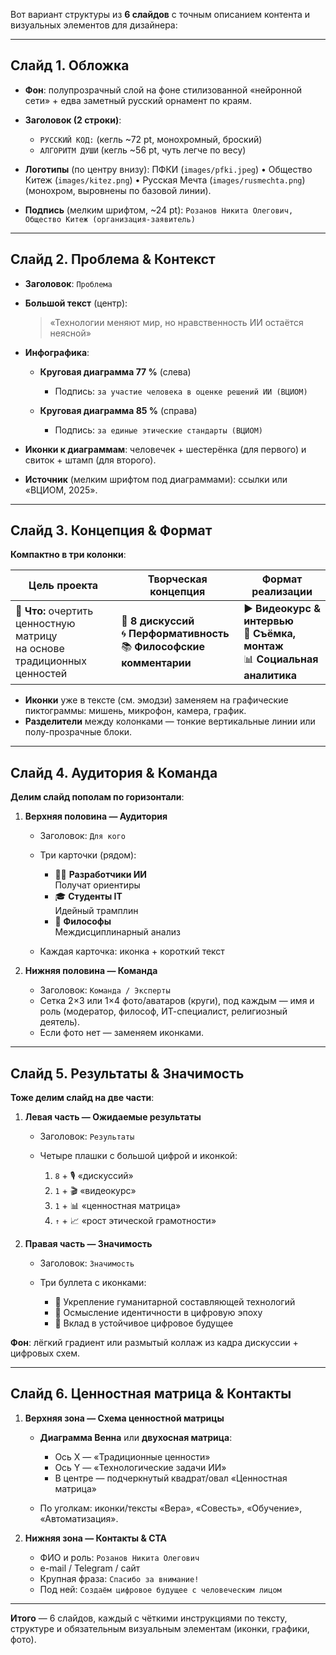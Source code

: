Вот вариант структуры из **6 слайдов** с точным описанием контента и визуальных элементов для дизайнера:

---

## Слайд 1. Обложка

* **Фон**: полупрозрачный слой на фоне стилизованной «нейронной сети» + едва заметный русский орнамент по краям.
* **Заголовок (2 строки)**:

  * `РУССКИЙ КОД:` (кегль \~72 pt, монохромный, броский)
  * `АЛГОРИТМ ДУШИ` (кегль \~56 pt, чуть легче по весу)
* **Логотипы** (по центру внизу): ПФКИ (`images/pfki.jpeg`) • Общество Китеж (`images/kitez.png`) • Русская Мечта (`images/rusmechta.png`) (монохром, выровнены по базовой линии).
* **Подпись** (мелким шрифтом, \~24 pt):
  `Розанов Никита Олегович, Общество Китеж (организация-заявитель)`

---

## Слайд 2. Проблема & Контекст

* **Заголовок**: `Проблема`
* **Большой текст** (центр):

  > «Технологии меняют мир, но нравственность ИИ остаётся неясной»
* **Инфографика**:

  * **Круговая диаграмма 77 %** (слева)

    * Подпись: `за участие человека в оценке решений ИИ (ВЦИОМ)`
  * **Круговая диаграмма 85 %** (справа)

    * Подпись: `за единые этические стандарты (ВЦИОМ)`
* **Иконки к диаграммам**: человечек + шестерёнка (для первого) и свиток + штамп (для второго).
* **Источник** (мелким шрифтом под диаграммами): ссылки или «ВЦИОМ, 2025».

---

## Слайд 3. Концепция & Формат

**Компактно в три колонки**:

| Цель проекта                                                                  | Творческая концепция                                                            | Формат реализации                                                                   |
| ----------------------------------------------------------------------------- | ------------------------------------------------------------------------------- | ----------------------------------------------------------------------------------- |
| 🎯 **Что:** очертить ценностную матрицу <br> на основе традиционных ценностей | 💬 **8 дискуссий**<br>🌀 **Перформативность**<br>📚 **Философские комментарии** | ▶️ **Видеокурс & интервью**<br>🎥 **Съёмка, монтаж**<br>📊 **Социальная аналитика** |

* **Иконки** уже в тексте (см. эмодзи) заменяем на графические пиктограммы: мишень, микрофон, камера, график.
* **Разделители** между колонками — тонкие вертикальные линии или полу-прозрачные блоки.

---

## Слайд 4. Аудитория & Команда

**Делим слайд пополам по горизонтали**:

1. **Верхняя половина — Аудитория**

   * Заголовок: `Для кого`
   * Три карточки (рядом):

     * 👨‍💻 **Разработчики ИИ**<br> Получат ориентиры
     * 🎓 **Студенты IT**<br> Идейный трамплин
     * 🤔 **Философы**<br> Междисциплинарный анализ
   * Каждая карточка: иконка + короткий текст

2. **Нижняя половина — Команда**

   * Заголовок: `Команда / Эксперты`
   * Сетка 2×3 или 1×4 фото/аватаров (круги), под каждым — имя и роль (модератор, философ, ИТ-специалист, религиозный деятель).
   * Если фото нет — заменяем иконками.

---

## Слайд 5. Результаты & Значимость

**Тоже делим слайд на две части**:

1. **Левая часть — Ожидаемые результаты**

   * Заголовок: `Результаты`
   * Четыре плашки с большой цифрой и иконкой:

     1. `8` + 🎙️ «дискуссий»
     2. `1` + 🎬 «видеокурс»
     3. `1` + 📊 «ценностная матрица»
     4. `↑` + 📈 «рост этической грамотности»

2. **Правая часть — Значимость**

   * Заголовок: `Значимость`
   * Три буллета с иконками:

     * 🧠 Укрепление гуманитарной составляющей технологий
     * 🧭 Осмысление идентичности в цифровую эпоху
     * 🌱 Вклад в устойчивое цифровое будущее

**Фон**: лёгкий градиент или размытый коллаж из кадра дискуссии + цифровых схем.

---

## Слайд 6. Ценностная матрица & Контакты

1. **Верхняя зона — Схема ценностной матрицы**

   * **Диаграмма Венна** или **двухосная матрица**:

     * Ось X — «Традиционные ценности»
     * Ось Y — «Технологические задачи ИИ»
     * В центре — подчеркнутый квадрат/овал «Ценностная матрица»
   * По уголкам: иконки/тексты «Вера», «Совесть», «Обучение», «Автоматизация».

2. **Нижняя зона — Контакты & CTA**

   * ФИО и роль: `Розанов Никита Олегович`
   * e-mail / Telegram / сайт
   * Крупная фраза: `Спасибо за внимание!`
   * Под ней: `Создаём цифровое будущее с человеческим лицом`

---

**Итого** — 6 слайдов, каждый с чёткими инструкциями по тексту, структуре и обязательным визуальным элементам (иконки, графики, фото).
